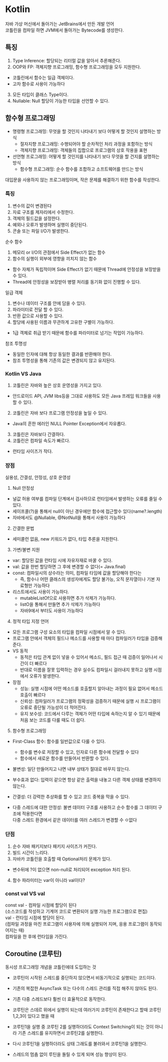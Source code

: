 # Kotlin

자바 가상 머신에서 돌아가는 JetBrains에서 만든 개발 언어<br>
코틀린을 컴파일 하면 JVM에서 돌아가는 Bytecode를 생성한다.

## 특징

1. Type Inference: 할당되는 리터럴 값을 알아서 추론해준다.
2. OOP와 FP: 객체지향 프로그래밍, 함수형 프로그래밍을 모두 지원한다.

- 코틀린에서 함수는 일급 객체이다.
- 고차 함수로 사용이 가능하다

3. 모든 타입이 클래스 Type이다.
4. Nullable: Null 할당이 가능한 타입을 선언할 수 있다.

## 함수형 프로그래밍

- 명령형 프로그래밍: 무엇을 할 것인지 나타내기 보다 어떻게 할 것인지 설명하는 방식
  - 절자지향 프로그래밍: 수행되어야 할 순차적인 처리 과정을 포함하는 방식
  - 객체지향 프로그래밍: 객체들의 집합으로 프로그램의 상호 작용을 표현
- 선언형 프로그래밍: 어떻게 할 것인지를 나타내기 보다 무엇을 할 건지를 설명하는 방식
  - 함수형 프로그래밍: 순수 함수를 조합하고 소프트웨어를 만드는 방식

대입문을 사용하지 않는 프로그래밍이며, 작은 문제를 해결하기 위한 함수를 작성한다.

### 특징

1. 변수의 값이 변경된다
2. 자료 구조를 제자리에서 수정한다.
3. 객체의 필드값을 설정한다.
4. 예외나 오류가 발생하며 실행이 중단된다.
5. 콘솔 또는 파일 I/O가 발생한다.

순수 함수

1. 메모리 or I/O의 관점에서 Side Effect가 없는 함수
2. 함수의 실행이 외부에 영향을 끼치지 않는 함수

- 함수 자체가 독립적이며 Side Effect가 없기 때문에 Thread에 안정성을 보장받을 수 있다.
- Thread에 안정성을 보장받아 병렬 처리를 동기화 없이 진행할 수 있다.

일급 객체

1. 변수나 데이터 구조를 안에 담을 수 있다.
2. 파라미터로 전달 할 수 있다.
3. 반환 값으로 사용할 수 있다.
4. 할당에 사용된 이름과 무관하게 고유한 구별이 가능하다.

- 1급 객체로 취급 받기 때문에 함수를 파라미터로 넘기는 작업이 가능하다.

참조 투명성

- 동일한 인자에 대해 항상 동일한 결과를 반환해야 한다.
- 참조 투명성을 통해 기존의 값은 변경되지 않고 유지된다.

### Kotlin VS Java

1. 코틀린은 자바와 높은 상호 운영성을 가지고 있다.

- 안드로이드 API, JVM libs등을 그대로 사용하도 모든 Java 프레임 워크들을 사용할 수 있다.

2. 코틀린은 자바 보다 프로그램 안정성을 높일 수 있다.

- Java의 흔한 에러인 NULL Pointer Exception에서 자유롭다.

3. 코틀린은 자바보다 간결하다.
4. 코틀린은 컴파일 속도가 빠르다.

- 런타임 사이즈가 작다.

### 장점

실용성, 간결성, 안정성, 상호 운영성

1. Null 안정성

- 널값 허용 여부를 컴파일 단계에서 검사하므로 런타임에서 발생하는 오류를 줄일 수 있다.
- 세이프콜(?)을 통해서 null이 아닌 경우에만 함수에 접근할수 있다(name?.length)
- 자바에서도 @Nullable, @NotNull을 통해서 사용이 가능하다

2. 간결한 문법

- 세미콜런 없음, new 키워드가 없다, 타입 추론을 지원한다.

3. 가변/불변 지원

- var: 할당된 값을 런타임 시에 자유자재로 바꿀 수 있다.
- val: 값을 한번 할당하면 그 후에 변경할 수 없다(= Java.final)
- const: 컴파일시의 상수라는 의미, 컴파일 타임에 값을 할당해야 한다는
  - 즉, 함수나 어떤 클래스의 생성자에게도 할당 불가능, 오직 문자열이나 기본 자료형만 가능하다
- 리스트에서도 사용이 가능하다.
  - mutableListOf<Int>으로 사용하면 추가 삭제가 가능하다.
  - listO<Int>을 통해서 만들면 추가 삭제가 가능하다
  - 자바9에서 부터도 사용이 가능하다

4. 정적 타입 지정 언어

- 모든 프로그램 구성 요소의 타입을 컴파일 시점에서 알 수 있다.
- 프로그램 안에서 객체의 필드나 메소드를 사용할 때 마다 컴파일러가 타입을 검증해준다.
- VS 동적
  - 동적은 타입 관계 없이 넣을 수 있어서 메소드, 필드 접근 때 검증이 일어나서 시간이 더 빠르다
  - 반대로 이름을 잘못 입력하는 경우 실수도 컴파일시 걸러내지 못하고 실행 시점에서 오류가 발생한다.
- 장점
  - 성능: 실행 시점에 어떤 메소드를 호출할지 알아내는 과정이 필요 없어서 메소드 호출이 빠르다
  - 신뢰성: 컴파일러가 프로그램의 정확성을 검증하기 때문에 실행 시 프로그램이 오류로 중단될 가능성이 더 적어진다.
  - 유지 보수성: 코드에서 다루는 객체가 어떤 타입에 속하는지 알 수 있기 때문에 처음 보는 코드를 다룰 때도 더 쉽다.

5. 함수형 프로그래밍

- First-Class 함수: 함수를 일반값으로 다룰 수 있다.

  - 함수를 변수로 저장할 수 있고, 인자로 다른 함수에 전달할 수 있다
  - 함수에서 새로운 함수를 만들어서 반환할 수 있다.

- 불변성: 일단 만들어지고 나면 내부 상태가 절대로 바꾸지 않는다.
- 부수효과 없다: 입력이 같으면 항상 같은 출력을 내놓고 다른 객체 상태를 변경하지 않는다.
- 간결성: 더 강력한 추상화를 할 수 있고 코드 중복을 막을 수 있다.
- 다중 스레드에 대한 안정성: 불변 데이터 구조를 사용하고 순수 함수를 그 데이터 구조에 적용한다면<br>
  다중 스레드 환경에서 같은 데이터를 여러 스레드가 변경할 수 ㅇ없다

### 단점

1. 순수 자바 패키지보다 패키지 사이즈가 커진다.
2. 빌드 시간이 느리다.
3. 자바카 코틀린을 호출할 때 Optional처리 문제가 있다.

- 변수뒤에 ?이 없으면 non-null로 처리되어 exception 처리 된다.

4. 함수 파라미터는 var이 아니라 val이다?

### const val VS val

const val - 컴파일 시점에 할당이 된다 <br>
(소스코드를 작성하고 기계어 코드로 변환되어 실행 가능한 프로그램으로 편집) <br>
val - 런타임 시점에 할당이 된다.<br>
(컴파일 과정을 마친 프로그램이 사용자에 의해 실행되어 지며, 응용 프로그램이 동작되어지는 때) <br>
컴파일을 한 후에 런타임을 가진다.

## Coroutine (코루틴)

동시성 프로그래밍 개념을 코틀린에데 도입하는 것

- 코루틴이 시작된 스레드를 중단하지 않으면서 비동기적으로 실행되는 코드이다.
- 기존의 복잡한 AsyncTask 또는 다수의 스레드 관리를 직접 해주지 않아도 된다.
- 기존 다중 스레드보다 훨씬 더 효율적으로 동작한다.

- 코루틴은 스데르 위에서 실행이 되는데 여러가지 코루틴이 존재한다고 할때 코루틴 1,2,3이 있다고 했을 때
- 코루틴1을 실행 중 코루틴 2를 실행하더라도 Context Switching이 되는 것이 아니라 기존 스레드를 유지하면서 코루틴2를 실행한다.
- 다시 코루틴1을 실행하더라도 상태 그래도를 불러와서 코루틴1을 실행한다.
- 스레드의 멈춤 없이 루틴을 돌릴 수 있게 되며 성능 향상이 된다.
